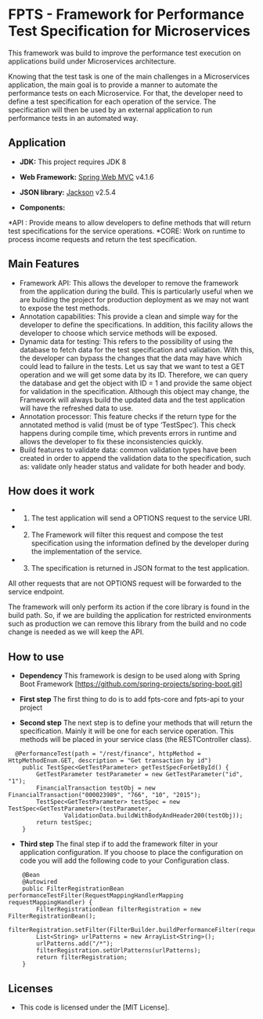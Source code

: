 # FPTS - Framework for Performance Test Specification for Microservices

This framework was build to improve the performance test execution on applications build under Microservices architecture.

Knowing that the test task is one of the main challenges in a Microservices application, the main goal is to provide a manner to automate the performance tests on each Microservice. For that, the developer need to define a test specification for each operation of the service. The specification will then be used by an external application to run performance tests in an automated way.

## Application

* **JDK:** This project requires JDK 8

* **Web Framework:** [Spring Web MVC](https://github.com/spring-projects/spring-framework.git) v4.1.6

* **JSON library:** [Jackson](https://github.com/FasterXML/jackson.git) v2.5.4 

* **Components:**
              
*API : Provide means to allow developers to define methods that will return test specifications 
 for the service operations. 
 *CORE: Work on runtime to process income requests and return the test specification.

## Main Features

* Framework API: This allows the developer to remove the framework from the application during the build. This is particularly useful when we are building the project for production deployment as we may not want to expose the test methods.
* Annotation capabilities: This provide a clean and simple way for the developer to define the specifications. In addition, this facility allows the developer to choose which service methods will be exposed. 
* Dynamic data for testing: This refers to the possibility of using the database to fetch data for the test specification and validation. With this, the developer can bypass the changes that the data may have which could lead to failure in the tests. Let us say that we want to test a GET operation and we will get some data by its ID. Therefore, we can query the database and get the object with ID = 1 and provide the same object for validation in the specification. Although this object may change, the Framework will always build the updated data and the test application will have the refreshed data to use. 
* Annotation processor: This feature checks if the return type for the annotated method is valid (must be of type ‘TestSpec’). This check happens during compile time, which prevents errors in runtime and allows the developer to fix these inconsistencies quickly. 
* Build features to validate data: common validation types have been created in order to append the validation data to the specification, such as: validate only header status and validate for both header and body. 

## How does it work

* 1) The test application will send a OPTIONS request to the service URI. 
* 2) The Framework will filter this request and compose the test specification using the information defined by the developer during the implementation of the service.
* 3) The specification is returned in JSON format to the test application.

All other requests that are not OPTIONS request will be forwarded to the service endpoint. 

The framework will only perform its action if the core library is found in the build path. So, if we are building the application for restricted environments such as production we can remove this library from the build and no code change is needed as we will keep the API.

## How to use

* **Dependency** This framework is design to be used along with Spring Boot Framework [https://github.com/spring-projects/spring-boot.git]
            
* **First step** The first thing to do is to add fpts-core and fpts-api to your project

* **Second step** The next step is to define your methods that will return the specification. Mainly it will be one for each service operation. This methods will be placed in your service class (the RESTController class). 
 
```
  @PerformanceTest(path = "/rest/finance", httpMethod = HttpMethodEnum.GET, description = "Get transaction by id")
	public TestSpec<GetTestParameter> getTestSpecForGetById() {
		GetTestParameter testParameter = new GetTestParameter("id", "1");
		FinancialTransaction testObj = new FinancialTransaction("000023989", "766", "10", "2015");
		TestSpec<GetTestParameter> testSpec = new TestSpec<GetTestParameter>(testParameter,
				ValidationData.buildWithBodyAndHeader200(testObj));
		return testSpec;
	}
```
 
 * **Third step** The final step if to add the framework filter in your application configuration. If you choose to place the configuration on code you will add the following code to your Configuration class.

```
  	@Bean
	@Autowired
	public FilterRegistrationBean performanceTestFilter(RequestMappingHandlerMapping requestMappingHandler) {
		FilterRegistrationBean filterRegistration = new FilterRegistrationBean();
		filterRegistration.setFilter(FilterBuilder.buildPerformanceFilter(requestMappingHandler));
		List<String> urlPatterns = new ArrayList<String>();
		urlPatterns.add("/*");
		filterRegistration.setUrlPatterns(urlPatterns);
		return filterRegistration;
	}
```

## Licenses

* This code is licensed under the [MIT License].
